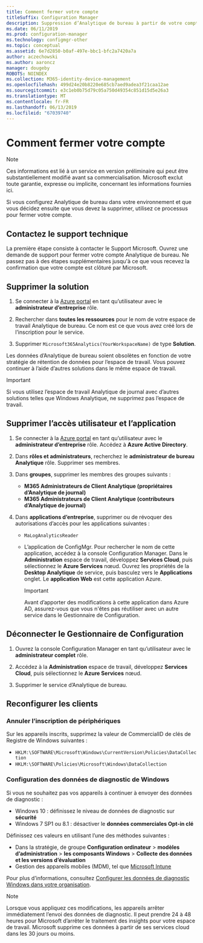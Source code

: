 ```yaml
---
title: Comment fermer votre compte
titleSuffix: Configuration Manager
description: Suppression d’Analytique de bureau à partir de votre compte Azure
ms.date: 06/11/2019
ms.prod: configuration-manager
ms.technology: configmgr-other
ms.topic: conceptual
ms.assetid: 6e7d2850-b0af-497e-bbc1-bfc2a7420a7a
author: aczechowski
ms.author: aaroncz
manager: dougeby
ROBOTS: NOINDEX
ms.collection: M365-identity-device-management
ms.openlocfilehash: 499d24e20b8220e685cb7aed9adea3f21caa12ae
ms.sourcegitcommit: e3c1eb0b75d79c05a750d49354c851d15d5e26a3
ms.translationtype: MT
ms.contentlocale: fr-FR
ms.lasthandoff: 06/13/2019
ms.locfileid: "67039740"
---
```

# <a name="how-to-close-your-account"></a>Comment fermer votre compte

> [!Note]  
> Ces informations est lié à un service en version préliminaire qui peut être substantiellement modifié avant sa commercialisation. Microsoft exclut toute garantie, expresse ou implicite, concernant les informations fournies ici.  

Si vous configurez Analytique de bureau dans votre environnement et que vous décidez ensuite que vous devez la supprimer, utilisez ce processus pour fermer votre compte.

## <a name="contact-support"></a>Contactez le support technique

La première étape consiste à contacter le Support Microsoft. Ouvrez une demande de support pour fermer votre compte Analytique de bureau. Ne passez pas à des étapes supplémentaires jusqu'à ce que vous recevez la confirmation que votre compte est clôturé par Microsoft.

## <a name="delete-the-solution"></a>Supprimer la solution

1. Se connecter à la [Azure portal](https://portal.azure.com) en tant qu’utilisateur avec le **administrateur d’entreprise** rôle.

1. Rechercher dans **toutes les ressources** pour le nom de votre espace de travail Analytique de bureau. Ce nom est ce que vous avez créé lors de l’inscription pour le service.

1. Supprimer `Microsoft365Analytics(YourWorkspaceName)` de type **Solution**.

Les données d’Analytique de bureau soient obsolètes en fonction de votre stratégie de rétention de données pour l’espace de travail. Vous pouvez continuer à l’aide d’autres solutions dans le même espace de travail.

> [!Important]  
> Si vous utilisez l’espace de travail Analytique de journal avec d’autres solutions telles que Windows Analytique, ne supprimez pas l’espace de travail.

## <a name="remove-user-and-app-access"></a>Supprimer l’accès utilisateur et l’application

1. Se connecter à la [Azure portal](https://portal.azure.com) en tant qu’utilisateur avec le **administrateur d’entreprise** rôle. Accédez à **Azure Active Directory**.

1. Dans **rôles et administrateurs**, recherchez le **administrateur de bureau Analytique** rôle. Supprimer ses membres.

1. Dans **groupes**, supprimer les membres des groupes suivants :

    - **M365 Administrateurs de Client Analytique (propriétaires d’Analytique de journal)**
    - **M365 Administrateurs de Client Analytique (contributeurs d’Analytique de journal)**

1. Dans **applications d’entreprise**, supprimer ou de révoquer des autorisations d’accès pour les applications suivantes :

    - `MaLogAnalyticsReader`

    - L’application de ConfigMgr. Pour rechercher le nom de cette application, accédez à la console Configuration Manager. Dans le **Administration** espace de travail, développez **Services Cloud**, puis sélectionnez le **Azure Services** nœud. Ouvrez les propriétés de la **Desktop Analytique** de service, puis basculez vers le **Applications** onglet. Le **application Web** est cette application Azure.

        > [!Important]  
        > Avant d’apporter des modifications à cette application dans Azure AD, assurez-vous que vous n'êtes pas réutiliser avec un autre service dans le Gestionnaire de Configuration.

## <a name="disconnect-configuration-manager"></a>Déconnecter le Gestionnaire de Configuration

1. Ouvrez la console Configuration Manager en tant qu’utilisateur avec le **administrateur complet** rôle.

1. Accédez à la **Administration** espace de travail, développez **Services Cloud**, puis sélectionnez le **Azure Services** nœud.

1. Supprimer le service d’Analytique de bureau.

## <a name="reconfigure-clients"></a>Reconfigurer les clients

### <a name="unenroll-devices"></a>Annuler l’inscription de périphériques

Sur les appareils inscrits, supprimez la valeur de CommercialID de clés de Registre de Windows suivantes :

- `HKLM:\SOFTWARE\Microsoft\Windows\CurrentVersion\Policies\DataCollection`
- `HKLM:\SOFTWARE\Policies\Microsoft\Windows\DataCollection`

### <a name="windows-diagnostic-data-configuration"></a>Configuration des données de diagnostic de Windows

Si vous ne souhaitez pas vos appareils à continuer à envoyer des données de diagnostic :

- Windows 10 : définissez le niveau de données de diagnostic sur **sécurité**
- Windows 7 SP1 ou 8.1 : désactiver le **données commerciales Opt-in clé**

Définissez ces valeurs en utilisant l’une des méthodes suivantes :

- Dans la stratégie, de groupe **Configuration ordinateur** > **modèles d’administration** > **les composants Windows**  >  **Collecte des données et les versions d’évaluation**
- Gestion des appareils mobiles (MDM), tel que [Microsoft Intune](https://docs.microsoft.com/intune/device-restrictions-windows-10#reporting-and-telemetry)

Pour plus d’informations, consultez [Configurer les données de diagnostic Windows dans votre organisation](https://docs.microsoft.com/windows/privacy/configure-windows-diagnostic-data-in-your-organization).

> [!NOTE]  
> Lorsque vous appliquez ces modifications, les appareils arrêter immédiatement l’envoi des données de diagnostic. Il peut prendre 24 à 48 heures pour Microsoft d’arrêter le traitement des insights pour votre espace de travail. Microsoft supprime ces données à partir de ses services cloud dans les 30 jours ou moins.
